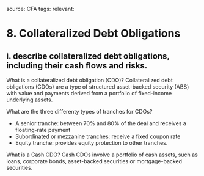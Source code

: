 source: CFA
tags: 
relevant: 

# 8. Collateralized Debt Obligations

## i. describe collateralized debt obligations, including their cash flows and risks.

What is a collateralized debt obligation (CDO)?
Collateralized debt obligations (CDOs) are a type of structured asset-backed security (ABS) with value and payments derived from a portfolio of fixed-income underlying assets.

What are the three differenty types of tranches for CDOs?
- A senior tranche: between 70% and 80% of the deal and receives a floating-rate payment
- Subordinated or mezzanine tranches: receive a fixed coupon rate
- Equity tranche: provides equity protection to other tranches.

What is a Cash CDO?
Cash CDOs involve a portfolio of cash assets, such as loans, corporate bonds, asset-backed securities or mortgage-backed securities.

